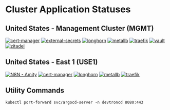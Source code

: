 # Cluster Application Statuses
## United States - Management Cluster (MGMT)
[![cert-manager](https://argocd.vng.bet/api/badge?name=cert-manager-mgmt&revision=true&showAppName=true)](https://argocd.vng.bet/applications/cert-manager-mgmt)
[![external-secrets](https://argocd.vng.bet/api/badge?name=external-secrets-mgmt&revision=true&showAppName=true)](https://argocd.vng.bet/applications/devtroncd/external-secrets-mgmt?view=tree)
[![longhorn](https://argocd.vng.bet/api/badge?name=longhorn-mgmt&revision=true&showAppName=true)](https://argocd.vng.bet/applications/longhorn-mgmt)
[![metallb](https://argocd.vng.bet/api/badge?name=metallb-mgmt&revision=true&showAppName=true)](https://argocd.vng.bet/applications/metallb-mgmt)
[![traefik](https://argocd.vng.bet/api/badge?name=traefik-mgmt&revision=true&showAppName=true)](https://argocd.vng.bet/applications/traefik-mgmt)
[![vault](https://argocd.vng.bet/api/badge?name=vault-mgmt&revision=true&showAppName=true)](https://argocd.vng.bet/applications/vault-mgmt)
[![zitadel](https://argocd.vng.bet/api/badge?name=zitadel-mgmt?view=tree)](https://argocd.vng.bet/applications/zitadel-mgmt)

## United States - East 1 (USE1)
[![N8N - Amity](https://argocd.vng.bet/api/badge?name=amity-n8n-use1&revision=true&showAppName=true)](https://argocd.vng.bet/applications/amity-n8n-use1)
[![cert-manager](https://argocd.vng.bet/api/badge?name=cert-manager-use1&revision=true&showAppName=true)](https://argocd.vng.bet/applications/cert-manager-use1)
[![longhorn](https://argocd.vng.bet/api/badge?name=longhorn-use1&revision=true&showAppName=true)](https://argocd.vng.bet/applications/longhorn-use1)
[![metallb](https://argocd.vng.bet/api/badge?name=metallb-use1&revision=true&showAppName=true)](https://argocd.vng.bet/applications/metallb-use1)
[![traefik](https://argocd.vng.bet/api/badge?name=traefik-use1&revision=true&showAppName=true)](https://argocd.vng.bet/applications/traefik-use1)


## Utility Commands
`kubectl port-forward svc/argocd-server -n devtroncd 8080:443`
